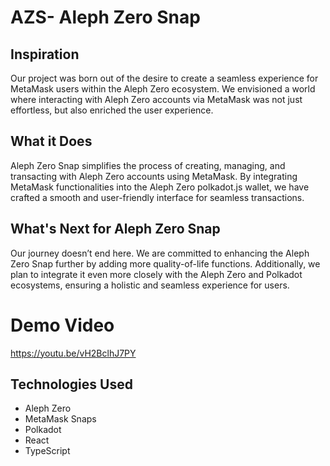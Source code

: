# AZS- Aleph Zero Snap

## Inspiration
Our project was born out of the desire to create a seamless experience for MetaMask users within the Aleph Zero ecosystem. We envisioned a world where interacting with Aleph Zero accounts via MetaMask was not just effortless, but also enriched the user experience.

## What it Does
Aleph Zero Snap simplifies the process of creating, managing, and transacting with Aleph Zero accounts using MetaMask. By integrating MetaMask functionalities into the Aleph Zero polkadot.js wallet, we have crafted a smooth and user-friendly interface for seamless transactions.

## What's Next for Aleph Zero Snap
Our journey doesn’t end here. We are committed to enhancing the Aleph Zero Snap further by adding more quality-of-life functions. Additionally, we plan to integrate it even more closely with the Aleph Zero and Polkadot ecosystems, ensuring a holistic and seamless experience for users.

# Demo Video
https://youtu.be/vH2BclhJ7PY

## Technologies Used
- Aleph Zero
- MetaMask Snaps
- Polkadot
- React
- TypeScript
